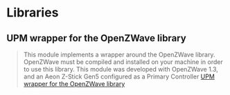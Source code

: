 # Libraries

## UPM wrapper for the OpenZWave library

> This module implements a wrapper around the OpenZWave library. OpenZWave must be compiled and installed on your machine in order to use this library. This module was developed with OpenZWave 1.3, and an Aeon Z-Stick Gen5 configured as a Primary Controller [UPM wrapper for the OpenZWave library](https://software.intel.com/en-us/iot/hardware/sensors/upm-wrapper-for-the-openzwave-library)
